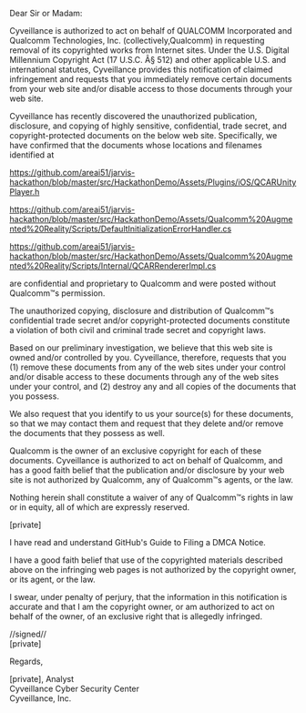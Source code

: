 Dear Sir or Madam:

Cyveillance is authorized to act on behalf of QUALCOMM Incorporated and Qualcomm Technologies, Inc. (collectively,Qualcomm) in requesting removal of its copyrighted works from Internet sites. Under the U.S. Digital Millennium Copyright Act (17 U.S.C. Â§ 512) and other applicable U.S. and international statutes, Cyveillance provides this notification of claimed infringement and requests that you immediately remove certain documents from your web site and/or disable access to those documents through your web site.

Cyveillance has recently discovered the unauthorized publication, disclosure, and copying of highly sensitive, confidential, trade secret, and copyright-protected documents on the below web site. Specifically, we have confirmed that the documents whose locations and filenames identified at

https://github.com/areai51/jarvis-hackathon/blob/master/src/HackathonDemo/Assets/Plugins/iOS/QCARUnityPlayer.h  

https://github.com/areai51/jarvis-hackathon/blob/master/src/HackathonDemo/Assets/Qualcomm%20Augmented%20Reality/Scripts/DefaultInitializationErrorHandler.cs  

https://github.com/areai51/jarvis-hackathon/blob/master/src/HackathonDemo/Assets/Qualcomm%20Augmented%20Reality/Scripts/Internal/QCARRendererImpl.cs  

are confidential and proprietary to Qualcomm and were posted without Qualcomm™s permission.

The unauthorized copying, disclosure and distribution of Qualcomm™s confidential trade secret and/or copyright-protected documents constitute a violation of both civil and criminal trade secret and copyright laws.

Based on our preliminary investigation, we believe that this web site is owned and/or controlled by you. Cyveillance, therefore, requests that you (1) remove these documents from any of the web sites under your control and/or disable access to these documents through any of the web sites under your control, and (2) destroy any and all copies of the documents that you possess.

We also request that you identify to us your source(s) for these documents, so that we may contact them and request that they delete and/or remove the documents that they possess as well.

Qualcomm is the owner of an exclusive copyright for each of these documents. Cyveillance is authorized to act on behalf of Qualcomm, and has a good faith belief that the publication and/or disclosure by your web site is not authorized by Qualcomm, any of Qualcomm™s agents, or the law.

Nothing herein shall constitute a waiver of any of Qualcomm™s rights in law or in equity, all of which are expressly reserved.

[private]  

I have read and understand GitHub's Guide to Filing a DMCA Notice.

I have a good faith belief that use of the copyrighted materials described above on the infringing web pages is not authorized by the copyright owner, or its agent, or the law.

I swear, under penalty of perjury, that the information in this notification is accurate and that I am the copyright owner, or am authorized to act on behalf of the owner, of an exclusive right that is allegedly infringed.

//signed//  
[private]  

Regards,  

[private], Analyst  
Cyveillance Cyber Security Center  
Cyveillance, Inc.  
